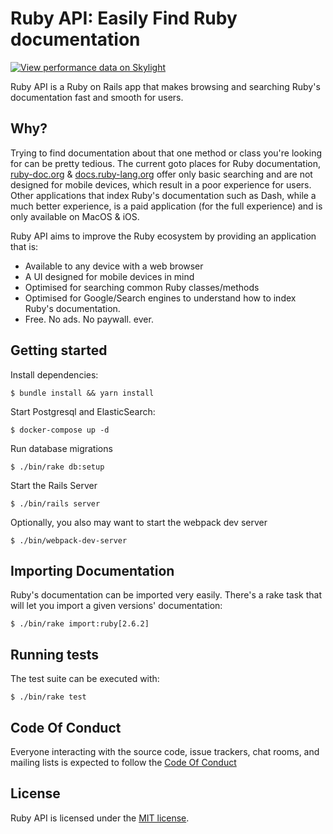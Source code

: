 # Ruby API: Easily Find Ruby documentation 

[![View performance data on Skylight](https://badges.skylight.io/status/k1noEyWLdXuJ.svg)](https://oss.skylight.io/app/applications/k1noEyWLdXuJ) 

Ruby API is a Ruby on Rails app that makes browsing and searching Ruby's documentation fast and smooth for users.

## Why?

Trying to find documentation about that one method or class you're looking for can be pretty tedious. The current goto places for Ruby documentation, [ruby-doc.org](https://ruby-doc.org) & [docs.ruby-lang.org](http://docs.ruby-lang.org) offer only basic searching and are not designed for mobile devices, which result in a poor experience for users. Other applications that index Ruby's documentation such as Dash, while a much better experience, is a paid application (for the full experience) and is only available on MacOS & iOS.

Ruby API aims to improve the Ruby ecosystem by providing an application that is:

  * Available to any device with a web browser
  * A UI designed for mobile devices in mind
  * Optimised for searching common Ruby classes/methods
  * Optimised for Google/Search engines to understand how to index Ruby's documentation.
  * Free. No ads. No paywall. ever.

## Getting started

Install dependencies:

    $ bundle install && yarn install

Start Postgresql and ElasticSearch:

    $ docker-compose up -d

Run database migrations

    $ ./bin/rake db:setup

Start the Rails Server

    $ ./bin/rails server

Optionally, you also may want to start the webpack dev server

    $ ./bin/webpack-dev-server

## Importing Documentation

Ruby's documentation can be imported very easily. There's a rake task that will let you import a given versions' documentation:

    $ ./bin/rake import:ruby[2.6.2]

## Running tests

The test suite can be executed with:

    $ ./bin/rake test

## Code Of Conduct

Everyone interacting with the source code, issue trackers, chat rooms, and mailing lists is expected to follow the [Code Of Conduct](https://github.com/rubyapi/rubyapi/blob/master/CODE_OF_CONDUCT.md)
## License

Ruby API is licensed under the [MIT license](https://github.com/rubyapi/rubyapi/blob/master/LICENSE.md).
